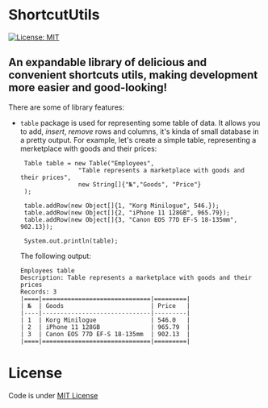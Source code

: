 # ShortcutUtils

[![License: MIT](https://img.shields.io/badge/License-MIT-yellow.svg)](https://github.com/danilos1/shortcuts/blob/master/LICENSE)

## An expandable library of delicious and convenient shortcuts utils, making development more easier and good-looking!

There are some of library features:

- ```table``` package is used for representing some table of data. It allows you to add, *insert*, *remove* rows and columns, it's kinda of small database in a pretty output.
    For example, let's create a simple table, representing a merketplace with goods and their prices:
    ```
     Table table = new Table("Employees",
                    "Table represents a marketplace with goods and their prices",
                    new String[]{"№","Goods", "Price"}
     );
    
     table.addRow(new Object[]{1, "Korg Minilogue", 546.});
     table.addRow(new Object[]{2, "iPhone 11 128GB", 965.79});
     table.addRow(new Object[]{3, "Canon EOS 77D EF-S 18-135mm", 902.13});
  
     System.out.println(table);
    ```
    The following output:
    
    ```
    Employees table
    Description: Table represents a marketplace with goods and their prices
    Records: 3
    |====|==============================|=========|
    | №  | Goods                        | Price   |
    |----|------------------------------|---------|
    | 1  | Korg Minilogue               | 546.0   | 
    | 2  | iPhone 11 128GB              | 965.79  | 
    | 3  | Canon EOS 77D EF-S 18-135mm  | 902.13  | 
    |====|==============================|=========|
   ```

# License
Code is under [MIT License](https://github.com/danilos1/shortcuts/blob/master/LICENSE)
